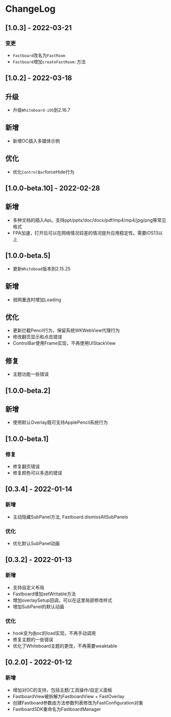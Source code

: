 # ChangeLog
## [1.0.3] - 2022-03-21
### 变更
- `Fastboard`改名为`FastRoom`
- `Fastboard`增加`createFastRoom:`方法
## [1.0.2] - 2022-03-18
## 升级
- 升级`Whiteboard-iOS`到2.16.7
## 新增
- 新增OC插入多媒体示例
## 优化
- 优化`ControlBar`forceHide行为
## [1.0.0-beta.10] - 2022-02-28
## 新增
- 多种文档的插入Api。支持ppt/pptx/doc/docx/pdf/mp4/mp4/jpg/png等常见格式
- FPA加速，打开后可以在网络情况较差的情况提升应用稳定性。需要iOS13以上
## [1.0.0-beta.5]
- 更新`Whiteboad`版本到2.15.25
## 新增
- 弱网重连时增加Loading
## 优化
- 更新拦截Pencil行为，保留系统WKWebView代理行为
- 修改翻页显示和点击错误
- ControlBar使用Frame实现，不再使用UIStackView
## 修复
- 主题功能一些错误
## [1.0.0-beta.2]
## 新增
- 使用默认Overlay既可支持ApplePencil系统行为


## [1.0.0-beta.1]
### 修复
- 修复翻页错误
- 修复颜色可以多选的错误
## [0.3.4] - 2022-01-14
### 新增
- 主动隐藏SubPanel方法, Fastboard.dismissAllSubPanels
### 优化
- 优化默认SubPanel动画
## [0.3.2] - 2022-01-13
### 新增
- 支持自定义布局
- Fastboard增加setWritable方法
- 增加overlaySetup回调，可以在这里局部修改样式
- 增加SubPanel的默认动画
### 优化
- hook变为由oc的load实现，不再手动调用
- 修复主题的一些错误
- 优化了Whiteboard主题的更改，不再需要weaktable
## [0.2.0] - 2022-01-12
### 新增
- 增加对OC的支持，包括主题/工具操作/自定义面板
- FastboardView被拆解为FastboardView + FastOverlay
- 创建Fastboard参数由方法参数列表修改为FastConfiguration对象
- FastboardSDK重命名为FastboardManager
